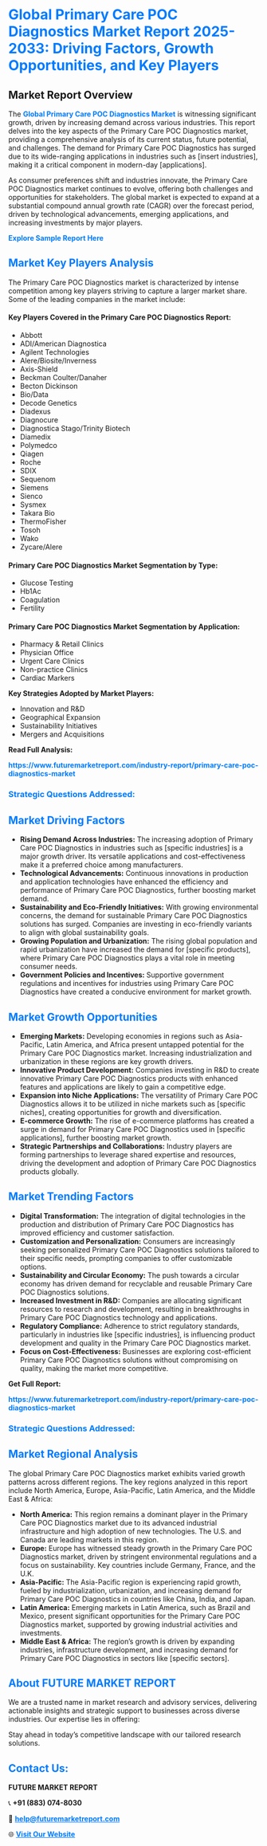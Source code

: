<h1 style="color: #007BFF;">Global Primary Care POC Diagnostics Market Report 2025-2033: Driving Factors, Growth Opportunities, and Key Players</h1>

<section id="overview">
<h2>Market Report Overview</h2>
<p>The <a href="https://www.futuremarketreport.com/industry-report/primary-care-poc-diagnostics-market" style="color: #007BFF; text-decoration: none;"><strong>Global Primary Care POC Diagnostics Market</strong></a> is witnessing significant growth, driven by increasing demand across various industries. This report delves into the key aspects of the Primary Care POC Diagnostics market, providing a comprehensive analysis of its current status, future potential, and challenges. The demand for Primary Care POC Diagnostics has surged due to its wide-ranging applications in industries such as [insert industries], making it a critical component in modern-day [applications].</p>
<p>As consumer preferences shift and industries innovate, the Primary Care POC Diagnostics market continues to evolve, offering both challenges and opportunities for stakeholders. The global market is expected to expand at a substantial compound annual growth rate (CAGR) over the forecast period, driven by technological advancements, emerging applications, and increasing investments by major players.</p>
</section>

<section id="overview">
<p><a href="https://www.futuremarketreport.com/request-sample/reportId=41150" style="color: #007BFF; text-decoration: none;"><strong>Explore Sample Report Here</strong></a></p>
</section>

<section id="key-players">
<h2 style="color: #007BFF;">Market Key Players Analysis</h2>
<p>The Primary Care POC Diagnostics market is characterized by intense competition among key players striving to capture a larger market share. Some of the leading companies in the market include:</p>
<h4>Key Players Covered in the Primary Care POC Diagnostics Report:</h4>
<ul><li>Abbott</li><li>ADI/American Diagnostica</li><li>Agilent Technologies</li><li>Alere/Biosite/Inverness</li><li>Axis-Shield</li><li>Beckman Coulter/Danaher</li><li>Becton Dickinson</li><li>Bio/Data</li><li>Decode Genetics</li><li>Diadexus</li><li>Diagnocure</li><li>Diagnostica Stago/Trinity Biotech</li><li>Diamedix</li><li>Polymedco</li><li>Qiagen</li><li>Roche</li><li>SDIX</li><li>Sequenom</li><li>Siemens</li><li>Sienco</li><li>Sysmex</li><li>Takara Bio</li><li>ThermoFisher</li><li>Tosoh</li><li>Wako</li><li>Zycare/Alere</li></ul>
<h4>Primary Care POC Diagnostics Market Segmentation by Type:</h4>
<ul><li>Glucose Testing</li><li>Hb1Ac</li><li>Coagulation</li><li>Fertility</li></ul>

<h4>Primary Care POC Diagnostics Market Segmentation by Application:</h4>
<ul><li>Pharmacy &amp; Retail Clinics</li><li>Physician Office</li><li>Urgent Care Clinics</li><li>Non-practice Clinics</li><li>Cardiac Markers</li></ul>
<p><strong>Key Strategies Adopted by Market Players:</strong></p>
<ul>
<li>Innovation and R&D</li>
<li>Geographical Expansion</li>
<li>Sustainability Initiatives</li>
<li>Mergers and Acquisitions</li>
</ul>
</section>

<section>
<p><strong>Read Full Analysis: </strong></p><a href="https://www.futuremarketreport.com/industry-report/primary-care-poc-diagnostics-market" style="color: #007BFF; text-decoration: none;"><strong>https://www.futuremarketreport.com/industry-report/primary-care-poc-diagnostics-market</strong></a>
<h3 style="color: #007BFF;">Strategic Questions Addressed:</h3>
</section>

<section id="driving-factors">
<h2 style="color: #007BFF;">Market Driving Factors</h2>
<ul>
<li><strong>Rising Demand Across Industries:</strong> The increasing adoption of Primary Care POC Diagnostics in industries such as [specific industries] is a major growth driver. Its versatile applications and cost-effectiveness make it a preferred choice among manufacturers.</li>
<li><strong>Technological Advancements:</strong> Continuous innovations in production and application technologies have enhanced the efficiency and performance of Primary Care POC Diagnostics, further boosting market demand.</li>
<li><strong>Sustainability and Eco-Friendly Initiatives:</strong> With growing environmental concerns, the demand for sustainable Primary Care POC Diagnostics solutions has surged. Companies are investing in eco-friendly variants to align with global sustainability goals.</li>
<li><strong>Growing Population and Urbanization:</strong> The rising global population and rapid urbanization have increased the demand for [specific products], where Primary Care POC Diagnostics plays a vital role in meeting consumer needs.</li>
<li><strong>Government Policies and Incentives:</strong> Supportive government regulations and incentives for industries using Primary Care POC Diagnostics have created a conducive environment for market growth.</li>
</ul>
</section>

<section id="growth-opportunities">
<h2 style="color: #007BFF;">Market Growth Opportunities</h2>
<ul>
<li><strong>Emerging Markets:</strong> Developing economies in regions such as Asia-Pacific, Latin America, and Africa present untapped potential for the Primary Care POC Diagnostics market. Increasing industrialization and urbanization in these regions are key growth drivers.</li>
<li><strong>Innovative Product Development:</strong> Companies investing in R&D to create innovative Primary Care POC Diagnostics products with enhanced features and applications are likely to gain a competitive edge.</li>
<li><strong>Expansion into Niche Applications:</strong> The versatility of Primary Care POC Diagnostics allows it to be utilized in niche markets such as [specific niches], creating opportunities for growth and diversification.</li>
<li><strong>E-commerce Growth:</strong> The rise of e-commerce platforms has created a surge in demand for Primary Care POC Diagnostics used in [specific applications], further boosting market growth.</li>
<li><strong>Strategic Partnerships and Collaborations:</strong> Industry players are forming partnerships to leverage shared expertise and resources, driving the development and adoption of Primary Care POC Diagnostics products globally.</li>
</ul>
</section>

<section id="trending-factors">
<h2 style="color: #007BFF;">Market Trending Factors</h2>
<ul>
<li><strong>Digital Transformation:</strong> The integration of digital technologies in the production and distribution of Primary Care POC Diagnostics has improved efficiency and customer satisfaction.</li>
<li><strong>Customization and Personalization:</strong> Consumers are increasingly seeking personalized Primary Care POC Diagnostics solutions tailored to their specific needs, prompting companies to offer customizable options.</li>
<li><strong>Sustainability and Circular Economy:</strong> The push towards a circular economy has driven demand for recyclable and reusable Primary Care POC Diagnostics solutions.</li>
<li><strong>Increased Investment in R&D:</strong> Companies are allocating significant resources to research and development, resulting in breakthroughs in Primary Care POC Diagnostics technology and applications.</li>
<li><strong>Regulatory Compliance:</strong> Adherence to strict regulatory standards, particularly in industries like [specific industries], is influencing product development and quality in the Primary Care POC Diagnostics market.</li>
<li><strong>Focus on Cost-Effectiveness:</strong> Businesses are exploring cost-efficient Primary Care POC Diagnostics solutions without compromising on quality, making the market more competitive.</li>
</ul>
</section>

<section>
<p><strong>Get Full Report: </strong></p><a href="https://www.futuremarketreport.com/industry-report/primary-care-poc-diagnostics-market" style="color: #007BFF; text-decoration: none;"><strong>https://www.futuremarketreport.com/industry-report/primary-care-poc-diagnostics-market</strong></a>
<h3 style="color: #007BFF;">Strategic Questions Addressed:</h3>
</section>


<section id="regional-analysis">
<h2 style="color: #007BFF;">Market Regional Analysis</h2>
<p>The global Primary Care POC Diagnostics market exhibits varied growth patterns across different regions. The key regions analyzed in this report include North America, Europe, Asia-Pacific, Latin America, and the Middle East & Africa:</p>
<ul>
<li><strong>North America:</strong> This region remains a dominant player in the Primary Care POC Diagnostics market due to its advanced industrial infrastructure and high adoption of new technologies. The U.S. and Canada are leading markets in this region.</li>
<li><strong>Europe:</strong> Europe has witnessed steady growth in the Primary Care POC Diagnostics market, driven by stringent environmental regulations and a focus on sustainability. Key countries include Germany, France, and the U.K.</li>
<li><strong>Asia-Pacific:</strong> The Asia-Pacific region is experiencing rapid growth, fueled by industrialization, urbanization, and increasing demand for Primary Care POC Diagnostics in countries like China, India, and Japan.</li>
<li><strong>Latin America:</strong> Emerging markets in Latin America, such as Brazil and Mexico, present significant opportunities for the Primary Care POC Diagnostics market, supported by growing industrial activities and investments.</li>
<li><strong>Middle East & Africa:</strong> The region’s growth is driven by expanding industries, infrastructure development, and increasing demand for Primary Care POC Diagnostics in sectors like [specific sectors].</li>
</ul>
</section>

<footer>
<h2 style="color: #007BFF;">About FUTURE MARKET REPORT</h2>
<p>We are a trusted name in market research and advisory services, delivering actionable insights and strategic support to businesses across diverse industries. Our expertise lies in offering:</p>

<p>Stay ahead in today’s competitive landscape with our tailored research solutions.</p>

<h2 style="color: #007BFF;">Contact Us:</h2>
<p><strong>FUTURE MARKET REPORT</strong></p>
<p>📞 <strong>+91 (883) 074-8030</strong></p>
<p>📧 <strong><a href="mailto:help@futuremarketreport.com" style="color: #007BFF;">help@futuremarketreport.com</a></strong></p>
<p>🌐 <strong><a href="https://www.futuremarketreport.com/" style="color: #007BFF;">Visit Our Website</a></strong></p>
</footer>